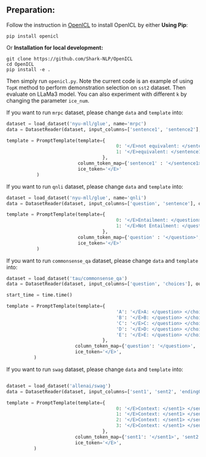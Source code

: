 ## Preparation:

Follow the instruction in [OpenICL](https://github.com/Shark-NLP/OpenICL?tab=readme-ov-file) to install OpenICL by either **Using Pip**:
```
pip install openicl
```
Or **Installation for local development:**
```
git clone https://github.com/Shark-NLP/OpenICL
cd OpenICL
pip install -e .
```

Then simply run `openicl.py`. Note the current code is an example of using `TopK` method to perform demonstration selection on `sst2` dataset. Then evaluate on LLaMa3 model. You can also experiment with different `k` by changing the parameter `ice_num`.

If you want to run `mrpc` dataset, please change `data` and `template` into:
``` python
dataset = load_dataset('nyu-mll/glue', name='mrpc')
data = DatasetReader(dataset, input_columns=['sentence1', 'sentence2'], output_column='label')

template = PromptTemplate(template={
                                        0: '</E>not equivalent: </sentence1> </sentence2>',
                                        1: '</E>equivalent: </sentence1> </sentence2>' 
                                   },
                          column_token_map={'sentence1' : '</sentence1>', 'sentence2' : '</sentence2>'},
                          ice_token='</E>'
           )
```

If you want to run `qnli` dataset, please change `data` and `template` into:
``` python
dataset = load_dataset('nyu-mll/glue', name='qnli')
data = DatasetReader(dataset, input_columns=['question', 'sentence'], output_column='label')

template = PromptTemplate(template={
                                        0: '</E>Entailment: </question> </sentence>',
                                        1: '</E>Not Entailment: </question> </sentence>' 
                                   },
                          column_token_map={'question' : '</question>', 'sentence' : '</sentence>'},
                          ice_token='</E>'
           )
```

If you want to run `commonsense_qa` dataset, please change `data` and `template` into:
``` python
dataset = load_dataset('tau/commonsense_qa')
data = DatasetReader(dataset, input_columns=['question', 'choices'], output_column='answerKey')

start_time = time.time()

template = PromptTemplate(template={
                                        'A': '</E>A: </question> </choices>',
                                        'B': '</E>B: </question> </choices>',
                                        'C': '</E>C: </question> </choices>',
                                        'D': '</E>D: </question> </choices>',
                                        'E': '</E>E: </question> </choices>'
                                   },
                         column_token_map={'question': '</question>', 'choices': '</choices>'},
                         ice_token='</E>',
          )
```

If you want to run `swag` dataset, please change `data` and `template` into:
``` python

dataset = load_dataset('allenai/swag')
data = DatasetReader(dataset, input_columns=['sent1', 'sent2', 'ending0', 'ending1', 'ending2', 'ending3'], output_column='label')

template = PromptTemplate(template={
                                        0: '</E>Context: </sent1> </sent2> Choices: </ending0>, </ending1>, </ending2>, </ending3> Answer: 0',
                                        1: '</E>Context: </sent1> </sent2> Choices: </ending0>, </ending1>, </ending2>, </ending3> Answer: 1',
                                        2: '</E>Context: </sent1> </sent2> Choices: </ending0>, </ending1>, </ending2>, </ending3> Answer: 2',
                                        3: '</E>Context: </sent1> </sent2> Choices: </ending0>, </ending1>, </ending2>, </ending3> Answer: 3',
                                   },
                         column_token_map={'sent1': '</sent1>', 'sent2': '</sent2>', 'ending0': '</ending0>', 'ending1': '</ending1>', 'ending2': '</ending2>', 'ending3': '</ending3>'},
                         ice_token='</E>',
          )
```
